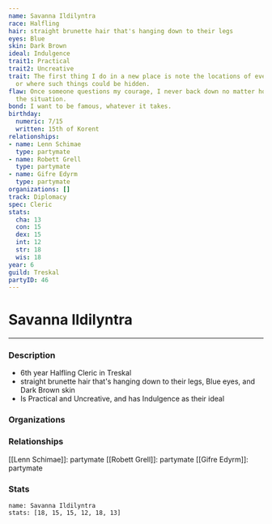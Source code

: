 ```yaml
---
name: Savanna Ildilyntra
race: Halfling
hair: straight brunette hair that's hanging down to their legs
eyes: Blue
skin: Dark Brown
ideal: Indulgence
trait1: Practical
trait2: Uncreative
trait: The first thing I do in a new place is note the locations of everything valuable-
  or where such things could be hidden.
flaw: Once someone questions my courage, I never back down no matter how dangerous
  the situation.
bond: I want to be famous, whatever it takes.
birthday:
  numeric: 7/15
  written: 15th of Korent
relationships:
- name: Lenn Schimae
  type: partymate
- name: Robett Grell
  type: partymate
- name: Gifre Edyrm
  type: partymate
organizations: []
track: Diplomacy
spec: Cleric
stats:
  cha: 13
  con: 15
  dex: 15
  int: 12
  str: 18
  wis: 18
year: 6
guild: Treskal
partyID: 46
---
```

# Savanna Ildilyntra
---
### Description
- 6th year Halfling Cleric in Treskal
- straight brunette hair that's hanging down to their legs, Blue eyes, and Dark Brown skin
- Is Practical and Uncreative, and has Indulgence as their ideal

### Organizations
### Relationships
[[Lenn Schimae]]: partymate
[[Robett Grell]]: partymate
[[Gifre Edyrm]]: partymate
### Stats
```statblock
name: Savanna Ildilyntra
stats: [18, 15, 15, 12, 18, 13]
```